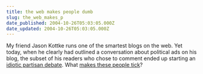 ```yaml
---
title: the web makes people dumb
slug: the_web_makes_p
date_published: 2004-10-26T05:03:05.000Z
date_updated: 2004-10-26T05:03:05.000Z
---
```


My friend Jason Kottke runs one of the smartest blogs on the web. Yet today, when he clearly had outlined a conversation about political ads on his blog, the subset of his readers who chose to comment ended up starting an [idiotic partisan debate](http://www.kottke.org/04/10/morris-kerry-switch). What [makes these people tick](http://www.penny-arcade.com/images/2004/20040319l.jpg)?
